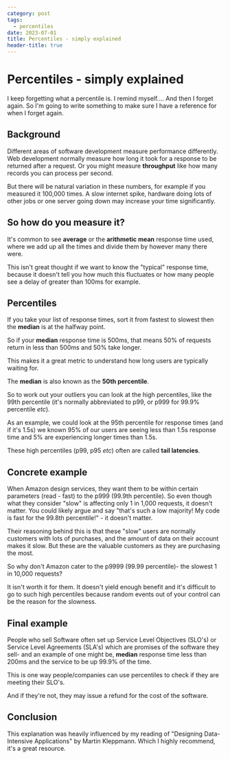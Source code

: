 ```yaml
---
category: post
tags:
  - percentiles
date: 2023-07-01
title: Percentiles - simply explained
header-title: true
---
```


# Percentiles - simply explained

I keep forgetting what a percentile is. I remind myself.... And then I forget again. So I'm going to write something to make sure I have a reference for when I forget again.

## Background
Different areas of software development measure performance differently. Web development normally measure how long it took for a response to be returned after a request. Or you might measure **throughput** like how many records you can process per second.

But there will be natural variation in these numbers, for example if you measured it 100,000 times. A slow internet spike, hardware doing lots of other jobs or one server going down may increase your time significantly.

## So how do you measure it?
It's common to see **average** or the **arithmetic mean** response time used, where we add up all the times and divide them by however many there were.

This isn't great thought if we want to know the "typical" response time, because it doesn't tell you how much this fluctuates or how many people see a delay of greater than 100ms for example.

## Percentiles
If you take your list of response times, sort it from fastest to slowest then the **median** is at the halfway point.

So if your **median** response time is 500ms, that means 50% of requests return in less than 500ms and 50% take longer.

This makes it a great metric to understand how long users are typically waiting for.

The **median** is also known as the **50th percentile**.

So to work out your outliers you can look at the high percentiles, like the 99th percentile (it's normally abbreviated to p99, or p999 for 99.9% percentile *etc*).

As an example, we could look at the 95th percentile for response times (and if it's 1.5s) we known 95% of our users are seeing less than 1.5s response time and 5% are experiencing longer times than 1.5s.

These high percentiles (p99, p95 *etc*) often are called **tail latencies**.

## Concrete example
When Amazon design services, they want them to be within certain parameters (read - fast) to the p999 (99.9th percentile). So even though what they consider "slow" is affecting only 1 in 1,000 requests, it doesn't matter. You could likely argue and say "that's such a low majority! My code is fast for the 99.8th percentile!" - it doesn't matter.

Their reasoning behind this is that these "slow" users are normally customers with lots of purchases, and the amount of data on their account makes it slow. But these are the valuable customers as they are purchasing the most.

So why don't Amazon cater to the p9999 (99.99 percentile)- the slowest 1 in 10,000 requests?

It isn't worth it for them. It doesn't yield enough benefit and it's difficult to go to such high percentiles because random events out of your control can be the reason for the slowness.

## Final example
People who sell Software often set up Service Level Objectives (SLO's) or Service Level Agreements (SLA's) which are promises of the software they sell- and an example of one might be, **median** response time less than 200ms and the service to be up 99.9% of the time.

This is one way people/companies can use percentiles to check if they are meeting their SLO's.

And if they're not, they may issue a refund for the cost of the software.

## Conclusion
This explanation was heavily influenced by my reading of "Designing Data-Intensive Applications" by Martin Kleppmann. Which I highly recommend, it's a great resource.